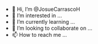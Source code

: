- 👋 Hi, I’m @JosueCarrascoH
- 👀 I’m interested in ...
- 🌱 I’m currently learning ...
- 💞️ I’m looking to collaborate on ...
- 📫 How to reach me ...

<!---
JosueCarrascoH/JosueCarrascoH is a ✨ special ✨ repository because its `README.md` (this file) appears on your GitHub profile.
You can click the Preview link to take a look at your changes.
--->
